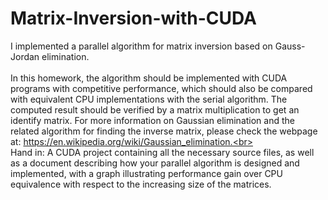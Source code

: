 # Matrix-Inversion-with-CUDA
I implemented a parallel algorithm for matrix inversion based on Gauss-Jordan elimination. <br><br>
In this homework, the algorithm should be implemented with CUDA programs with competitive performance, which should also be compared with equivalent CPU implementations with the serial algorithm. The computed result should be verified by a matrix multiplication to get an identify matrix. For more information on Gaussian elimination and the related algorithm for finding the inverse matrix, please check the webpage at: https://en.wikipedia.org/wiki/Gaussian_elimination.<br><br>
Hand in: A CUDA project containing all the necessary source files, as well as a document describing how your parallel algorithm is designed and implemented, with a graph illustrating performance gain over CPU equivalence with respect to the increasing size of the matrices.
